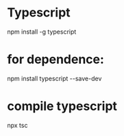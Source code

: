 # Typescript

npm install -g typescript


# for dependence:

npm install typescript --save-dev

# compile typescript

npx tsc
